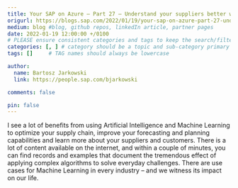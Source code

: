 ```yaml
---
title: Your SAP on Azure – Part 27 – Understand your suppliers better with Azure Machine Learning
origurl: https://blogs.sap.com/2022/01/19/your-sap-on-azure-part-27-understand-your-suppliers-better-with-azure-machine-learning/
medium: blog #blog, github repos, linkedIn article, partner pages
date: 2022-01-19 12:00:00 +/0100
# PLEASE ensure consistent categories and tags to keep the search/filtering meaningful!
categories: [, ] # category should be a topic and sub-category primary product
tags: []     # TAG names should always be lowercase

author:
  name: Bartosz Jarkowski
  link: https://people.sap.com/bjarkowski

comments: false

pin: false
---
```

I see a lot of benefits from using Artificial Intelligence and Machine Learning to optimize your supply chain, improve your forecasting and planning capabilities and learn more about your suppliers and customers. There is a lot of content available on the internet, and within a couple of minutes, you can find records and examples that document the tremendous effect of applying complex algorithms to solve everyday challenges. There are use cases for Machine Learning in every industry – and we witness its impact on our life.
